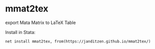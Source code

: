 # mmat2tex
export Mata Matrix to LaTeX Table

Install in Stata:

```
net install mmat2tex, from(https://janditzen.github.io/mmat2tex/)
```
